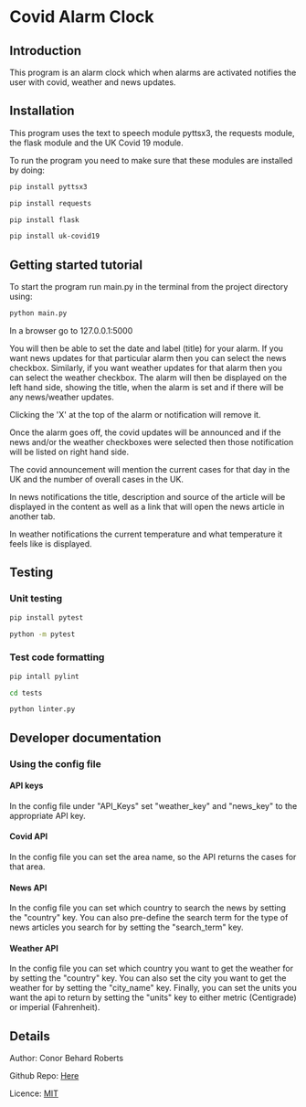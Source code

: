 # Covid Alarm Clock
## Introduction
This program is an alarm clock which when alarms are activated notifies the user with covid, weather and news updates.

## Installation
This program uses the text to speech module pyttsx3, the requests module, the flask module and 
the UK Covid 19 module. 

To run the program you need to make sure that these modules are installed by doing: 
```bash
pip install pyttsx3 
```
```bash
pip install requests
```
```bash
pip install flask
```
```bash
pip install uk-covid19
```

## Getting started tutorial
To start the program run main.py in the terminal from the project directory using:
```bash
python main.py
```
In a browser go to 127.0.0.1:5000
 
You will then be able to set the date and label (title) for your alarm. 
If you want news updates for that particular alarm then you can select the news checkbox. Similarly, if you want
weather updates for that alarm then you can select the weather checkbox. The alarm will then be displayed on the left
hand side, showing the title, when the alarm is set and if there will be any news/weather updates. 

Clicking the 'X' at the top of the alarm or notification will remove it.

Once the alarm goes off, the covid updates will be announced and if the news and/or the weather checkboxes were selected
then those notification will be listed on right hand side.

The covid announcement will mention the current cases for that day in the UK and the number of overall cases in the UK.  

In news notifications the title, description and source of the article will be displayed in the content as well as a link
that will open the news article in another tab.

In weather notifications the current temperature and what temperature it feels like is displayed.

## Testing
### Unit testing
```bash
pip install pytest 
```
```bash
python -m pytest
```
### Test code formatting
```bash
pip intall pylint
```
```bash
cd tests
```
```bash
python linter.py
```
## Developer documentation
### Using the config file
#### API keys
In the config file under "API_Keys" set "weather_key" and "news_key" to the appropriate API key. 

#### Covid API
In the config file you can set the area name, so the API returns the cases for that area.

#### News API
In the config file you can set which country to search the news by setting the "country" key. You can also pre-define the 
search term for the type of news articles you search for by setting the "search_term" key. 

#### Weather API
In the config file you can set which country you want to get the weather for by setting the "country" key. You can also
set the city you want to get the weather for by setting the "city_name" key. Finally, you can set the units you want
the api to return by setting the "units" key to either metric (Centigrade) or imperial (Fahrenheit).

## Details
Author: Conor Behard Roberts

Github Repo: [Here](https://github.com/Conor-Behard333/covid_alarm_clock.git)

Licence: [MIT](https://choosealicense.com/licenses/mit/)